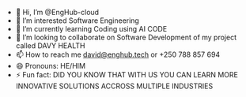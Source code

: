 - 👋 Hi, I’m @EngHub-cloud
- 👀 I’m interested Software Engineering
- 🌱 I’m currently learning Coding using AI CODE
- 💞️ I’m looking to collaborate on Software Development of my project called DAVY HEALTH 
- 📫 How to reach me david@enghub.tech or +250 788 857 694
- 😄 Pronouns: HE/HIM
- ⚡ Fun fact: DID YOU KNOW THAT WITH US YOU CAN LEARN MORE INNOVATIVE SOLUTIONS ACCROSS MULTIPLE INDUSTRIES 

<!---
EngHub-cloud/EngHub-cloud is a ✨ special ✨ repository because its `README.md` (this file) appears on your GitHub profile.
You can click the Preview link to take a look at your changes.
--->
